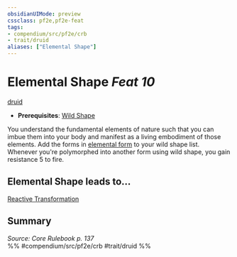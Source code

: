 ```yaml
---
obsidianUIMode: preview
cssclass: pf2e,pf2e-feat
tags:
- compendium/src/pf2e/crb
- trait/druid
aliases: ["Elemental Shape"]
---
```

# Elemental Shape  *Feat 10*  
[druid](../../Rules/traits/druid.md)  

- **Prerequisites**: [Wild Shape](wild-shape.md)

You understand the fundamental elements of nature such that you can imbue them into your body and manifest as a living embodiment of those elements. Add the forms in [elemental form](../spells/elemental-form.md) to your wild shape list. Whenever you're polymorphed into another form using wild shape, you gain resistance 5 to fire.

## Elemental Shape leads to...

[Reactive Transformation](reactive-transformation-apg.md)

## Summary

*Source: Core Rulebook p. 137*  
%% #compendium/src/pf2e/crb #trait/druid %%